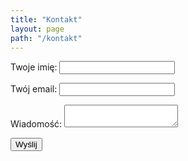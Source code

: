 ```yaml
---
title: "Kontakt"
layout: page
path: "/kontakt"
---
```


<form name="contact" method="POST" data-netlify="true">
  <p>
    <label>Twoje imię: <input type="text" name="name" /></label>   
  </p>
  <p>
    <label>Twój email: <input type="email" name="email" /></label>
  </p>
  <p>
    <label>Wiadomość: <textarea name="message"></textarea></label>
  </p>
  <p>
    <button type="submit">Wyślij</button>
  </p>
</form>
